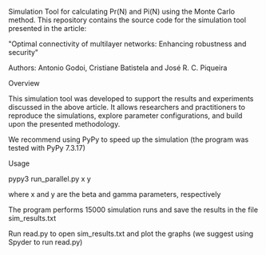 Simulation Tool for calculating Pr(N) and Pi(N) using the Monte Carlo method.
This repository contains the source code for the simulation tool presented in the article:

"Optimal connectivity of multilayer networks: Enhancing robustness and security"

Authors: Antonio Godoi, Cristiane Batistela and José R. C. Piqueira


Overview

This simulation tool was developed to support the results and experiments discussed in the above article. 
It allows researchers and practitioners to reproduce the simulations, explore parameter configurations, and build upon the presented methodology.

We recommend using PyPy to speed up the simulation (the program was tested with PyPy 7.3.17)

Usage

pypy3 run_parallel.py x y

where x and y are the beta and gamma parameters, respectively

The program performs 15000 simulation runs and save the results in the file sim_results.txt

Run read.py to open sim_results.txt and plot the graphs (we suggest using Spyder to run read.py)
